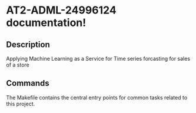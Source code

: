 # AT2-ADML-24996124 documentation!

## Description

Applying Machine Learning as a Service for Time series forcasting for sales of a store

## Commands

The Makefile contains the central entry points for common tasks related to this project.

